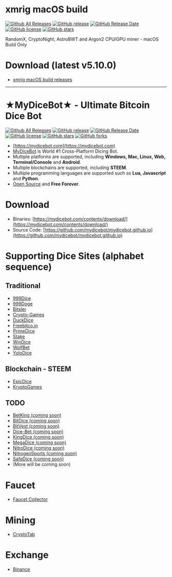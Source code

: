 # xmrig macOS build

[![Github All Releases](https://img.shields.io/github/downloads/mydicebot/xmrig-macos-build/total.svg)](https://github.com/mydicebot/mydicebot.github.io/releases)
[![GitHub release](https://img.shields.io/github/release/mydicebot/xmrig-macos-build/all.svg)](https://github.com/mydicebot/mydicebot.github.io/releases)
[![GitHub Release Date](https://img.shields.io/github/release-date-pre/mydicebot/xmrig-macos-build.svg)](https://github.com/mydicebot/mydicebot.github.io/releases)
[![GitHub license](https://img.shields.io/github/license/mydicebot/xmrig-macos-build.svg)](https://github.com/mydicebot/mydicebot.github.io/blob/master/LICENSE)
[![GitHub stars](https://img.shields.io/github/stars/mydicebot/xmrig-macos-build.svg)](https://github.com/mydicebot/mydicebot.github.io/stargazers)

RandomX, CryptoNight, AstroBWT and Argon2 CPU/GPU miner - macOS Build Only

# Download (latest v5.10.0)
* [xmrig macOS build releases](https://github.com/mydicebot/xmrig-macos-build/releases)

---

# ★MyDiceBot★ - Ultimate Bitcoin Dice Bot

[![Github All Releases](https://img.shields.io/github/downloads/mydicebot/mydicebot.github.io/total.svg)](https://github.com/mydicebot/mydicebot.github.io/releases)
[![GitHub release](https://img.shields.io/github/release/mydicebot/mydicebot.github.io/all.svg)](https://github.com/mydicebot/mydicebot.github.io/releases)
[![GitHub Release Date](https://img.shields.io/github/release-date-pre/mydicebot/mydicebot.github.io.svg)](https://github.com/mydicebot/mydicebot.github.io/releases)
[![GitHub license](https://img.shields.io/github/license/mydicebot/mydicebot.github.io.svg)](https://github.com/mydicebot/mydicebot.github.io/blob/master/LICENSE)
[![GitHub stars](https://img.shields.io/github/stars/mydicebot/mydicebot.github.io.svg)](https://github.com/mydicebot/mydicebot.github.io/stargazers)
[![GitHub forks](https://img.shields.io/github/forks/mydicebot/mydicebot.github.io.svg)](https://github.com/mydicebot/mydicebot.github.io/network)

* [https://mydicebot.com](https://mydicebot.com)
* [MyDiceBot](https://mydicebot.com) is World #1 Cross-Platform Dicing Bot.
* Multiple platforms are supported, including __Windows, Mac, Linux, Web, Terminal/Console__ and __Android__.
* Multiple blockchains are supported, including __STEEM__.
* Multiple programming languages are supported such as  __Lua, Javascript__ and __Python__.
* [Open Source](https://github.com/mydicebot/mydicebot.github.io) and __Free Forever__.

# Download
* Binaries: [https://mydicebot.com/contents/download/](https://mydicebot.com/contents/download/)
* Source Code: [https://github.com/mydicebot/mydicebot.github.io](https://github.com/mydicebot/mydicebot.github.io)

# Supporting Dice Sites (alphabet sequence)
## Traditional
* [999Dice](https://www.999dice.com/?224280708)
* [999Doge](https://www.999doge.com/?224280708)
* [Bitsler](https://www.bitsler.com/?ref=mydicebot)
* [Crypto-Games](https://www.crypto-games.net?i=CpQP3V8Up2)
* [DuckDice](https://duckdice.com/ab61534783)
* [Freebitco.in](https://freebitco.in/?r=16392656)
* [PrimeDice](https://primedice.com/?c=mydicebot)
* [Stake](https://stake.com/?code=mydicebot)
* [WinDice](https://windice.io/?r=e63q8xq4y)
* [WolfBet](https://wolf.bet/?c=mydicebot)
* [YoloDice](https://yolodice.com/r?6fAf-wVz)

## Blockchain - STEEM
* [EpicDice](https://epicdice.io/?ref=mydicebot)
* [KryptoGames](https://kryptogamers.com/?ref=mydicebot)

## TODO
* [BetKing (coming soon)](https://betking.io/?ref=u:mydicebot)
* [BitDice (coming soon)](https://www.bitdice.me/?r=90479)
* [BitVest (coming soon)](https://bitvest.io?r=108792)
* [Dice-Bet (coming soon)](https://dice-bet.com/?ref=u:mydicebot)
* [KingDice (coming soon)](https://kingdice.com/#/welcome?aff=180722)
* [MegaDice (coming soon)](https://www.megadice.com/?a=326492144)
* [NitroDice (coming soon)](https://www.nitrodice.com?ref=0N2pG8rkL7UR6oMzZWEj)
* [NitrogenSports (coming soon)](https://nitrogensports.eu/r/4998127)
* [SafeDice (coming soon)](https://safedice.com/?r=100309)
* (More will be coming soon)

# Faucet
* [Faucet Collector](https://faucetcollector.com/?ref=4789455)

# Mining
* [CryptoTab](https://cryptotabbrowser.com/4760331)

# Exchange
* [Binance](https://www.binance.com/en/register?ref=40077522)
